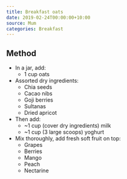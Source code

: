 ```yaml
---
title: Breakfast oats
date: 2019-02-24T00:00:00+10:00
source: Mum
categories: Breakfast
---
```


## Method
* In a jar, add:
    * 1 cup oats
* Assorted dry ingredients:
    * Chia seeds
    * Cacao nibs
    * Goji berries
    * Sultanas
    * Dried apricot
* Then add:
    * ~1 cup (cover dry ingredients) milk
    * ~1 cup (3 large scoops) yoghurt
* Mix thoroughly, add fresh soft fruit on top:
    * Grapes
    * Berries
    * Mango
    * Peach
    * Nectarine
